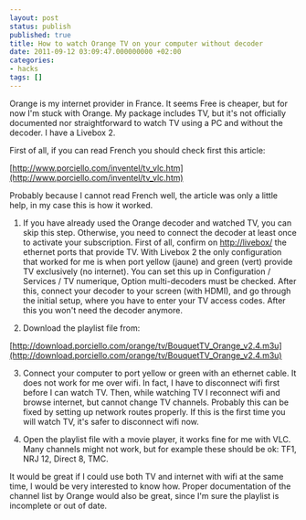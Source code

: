```yaml
---
layout: post
status: publish
published: true
title: How to watch Orange TV on your computer without decoder
date: 2011-09-12 03:09:47.000000000 +02:00
categories:
- hacks
tags: []
---
```

Orange is my internet provider in France. It seems Free is cheaper, but for now I'm stuck with Orange. My package includes TV, but it's not officially documented nor straightforward to watch TV using a PC and without the decoder. I have a Livebox 2.

First of all, if you can read French you should check first this article:

[http://www.porciello.com/inventel/tv_vlc.htm](http://www.porciello.com/inventel/tv_vlc.htm)

Probably because I cannot read French well, the article was only a little help, in my case this is how it worked.

1. If you have already used the Orange decoder and watched TV, you can skip this step. Otherwise, you need to connect the decoder at least once to activate your subscription. First of all, confirm on [http://livebox/](http://livebox/) the ethernet ports that provide TV. With Livebox 2 the only configuration that worked for me is when port yellow (jaune) and green (vert) provide TV exclusively (no internet). You can set this up in Configuration / Services / TV numerique, Option multi-decoders must be checked. After this, connect your decoder to your screen (with HDMI), and go through the initial setup, where you have to enter your TV access codes. After this you won't need the decoder anymore.

2. Download the playlist file from:

[http://download.porciello.com/orange/tv/BouquetTV_Orange_v2.4.m3u](http://download.porciello.com/orange/tv/BouquetTV_Orange_v2.4.m3u)

3. Connect your computer to port yellow or green with an ethernet cable. It does not work for me over wifi. In fact, I have to disconnect wifi first before I can watch TV. Then, while watching TV I reconnect wifi and browse internet, but cannot change TV channels. Probably this can be fixed by setting up network routes properly. If this is the first time you will watch TV, it's safer to disconnect wifi now.

4. Open the playlist file with a movie player, it works fine for me with VLC. Many channels might not work, but for example these should be ok: TF1, NRJ 12, Direct 8, TMC.

It would be great if I could use both TV and internet with wifi at the same time, I would be very interested to know how. Proper documentation of the channel list by Orange would also be great, since I'm sure the playlist is incomplete or out of date.

